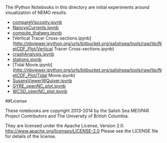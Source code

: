 The IPython Notebooks in this directory are initial experiments
around visualization of NEMO results.

* [compareViscosity.ipynb](http://nbviewer.ipython.org/urls/bitbucket.org/salishsea/tools/raw/tip/NetCDF_Plot/compareViscosity.ipynb)
* [NancysCurrents.ipynb](http://nbviewer.ipython.org/urls/bitbucket.org/salishsea/tools/raw/tip/NetCDF_Plot/NancysCurrents.ipynb)
* [compute_thalweg.ipynb](http://nbviewer.ipython.org/urls/bitbucket.org/salishsea/tools/raw/tip/NetCDF_Plot/compute_thalweg.ipynb)
* [Vertical Tracer Cross-sections.ipynb](http://nbviewer.ipython.org/urls/bitbucket.org/salishsea/tools/raw/tip/NetCDF_Plot/Vertical Tracer Cross-sections.ipynb)
* [crashAnalysis.ipynb](http://nbviewer.ipython.org/urls/bitbucket.org/salishsea/tools/raw/tip/NetCDF_Plot/crashAnalysis.ipynb)
* [stations.ipynb](http://nbviewer.ipython.org/urls/bitbucket.org/salishsea/tools/raw/tip/NetCDF_Plot/stations.ipynb)
* [Tidal Movie.ipynb](http://nbviewer.ipython.org/urls/bitbucket.org/salishsea/tools/raw/tip/NetCDF_Plot/Tidal Movie.ipynb)
* [SusansViewerWQuiver.ipynb](http://nbviewer.ipython.org/urls/bitbucket.org/salishsea/tools/raw/tip/NetCDF_Plot/SusansViewerWQuiver.ipynb)
* [GYRE_openNC_plot.ipynb](http://nbviewer.ipython.org/urls/bitbucket.org/salishsea/tools/raw/tip/NetCDF_Plot/GYRE_openNC_plot.ipynb)
* [WCSD_openNC_plot.ipynb](http://nbviewer.ipython.org/urls/bitbucket.org/salishsea/tools/raw/tip/NetCDF_Plot/WCSD_openNC_plot.ipynb)

##License

These notebooks are copyright 2013-2014
by the Salish Sea MEOPAR Project Contributors
and The University of British Columbia.

They are licensed under the Apache License, Version 2.0.
http://www.apache.org/licenses/LICENSE-2.0
Please see the LICENSE file for details of the license.
